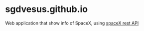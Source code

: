 # sgdvesus.github.io
Web application that show info of SpaceX, using [spaceX rest API](https://github.com/r-spacex/SpaceX-API)

